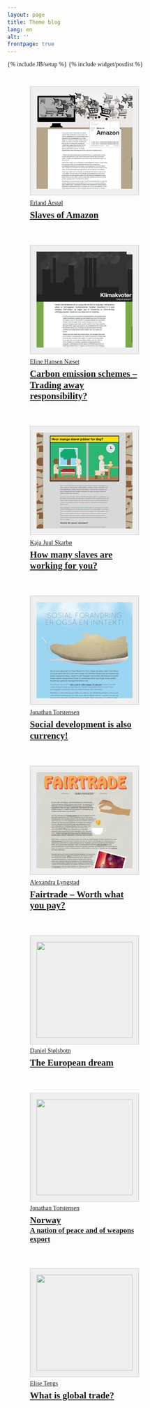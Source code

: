 ```yaml
---
layout: page
title: Theme blog
lang: en
alt: ''
frontpage: true
---
```

{% include JB/setup %}
{% include widget/postlist %}

<nav>
  <ul>
    <li>
      <a href="2013/slaver-av-amazon/">
        <article>
          <img height="220" width="220" src="assets/thumbs/amazon.jpg" alt="">
          <p>Erland Årstøl</p>
          <h1>Slaves of Amazon</h1>
        </article>
      </a>
    </li>
    <li>
      <a href="2013/carbon-emission-schemes/">
        <article>
          <img height="220" width="220" src="assets/thumbs/klimakvoter.jpg" alt="">
          <p>Eline Hansen Næset</p>
          <h1>Carbon emission schemes – Trading away responsibility?</h1>
        </article>
      </a>
    </li>
    <li>
      <a href="2012/how-many-slaves-are-working-for-you/">
        <article>
          <img height="220" width="220" src="assets/thumbs/slaves.jpg" alt="">
          <p>Kaja Juul Skarbø</p>
          <h1>How many slaves are working for you?</h1>
        </article>
      </a>
    </li>
    <li>
      <a href="2012/social-development-is-also-currency/">
        <article>
          <img height="220" width="220" src="assets/thumbs/social.jpg" alt="">
          <p>Jonathan Torstensen</p>
          <h1>Social development is also currency!</h1>
        </article>
      </a>
    </li>
    <li>
      <a href="2012/fairtrade-worth-what-you-pay/">
        <article>
          <img height="220" width="220" src="assets/thumbs/Fairtrade.png" alt="">
          <p>Alexandra Lyngstad</p>
          <h1>Fairtrade – Worth what you pay?</h1>
        </article>
      </a>
    </li>
    <li>
      <a href="2012/the-european-dream/">
        <article>
          <img height="220" width="220" src="http://i.imgur.com/yUHFy.png" alt="">
          <p>Daniel Stølsbotn</p>
          <h1>The European dream</h1>
        </article>
      </a>
    </li>
    <li>
      <a href="2012/norway-a-nation-of-peace-and-of-weapons-export/">
        <article>
          <img height="220" width="220" src="http://i.imgur.com/FBxQo.png" alt="">
          <p>Jonathan Torstensen</p>
          <h1>Norway</h1>
          <h2>A nation of peace and of weapons export</h2>
        </article>
      </a>
    </li>
    <li>
      <a href="2012/what-is-global-trade/">
        <article>
          <img src="http://i.imgur.com/AyDvv.png" height="220" width="220" alt="">
          <p>Elise Tengs</p>
          <h1>What is global trade?</h1>
        </article>
      </a>
    </li>
  </ul>
</nav>





<!-- I am lazy -->
<style type="text/css">
  h1, h2, p {
    font-family: 'Oxygen';
  }
  .page-header h1 {
    font-size: 3em;
  }
  nav {
    text-align: justify;
  }
  nav a:hover {
    text-decoration: none;
  }
  nav a img {
    border: 1px solid #ccc;
    padding: 1em;
    background: #efefef;
    -ms-transition: box-shadow .3s;
    -moz-transition: box-shadow .3s;
    -webkit-transition: box-shadow .3s;
    -o-transition: box-shadow .3s;
    transition: box-shadow .3s;
  }

  nav article {
    width: 250px;
    text-align: left;

  }

  nav article p {
    margin: .5em 0;
  }

  nav article h1 {
    font-size: 1.5em;
    margin: 0;
    line-height: 1.2em;
  }
  nav article h2 {
    font-size: 1.2em;
    margin: 0;
    line-height: 1.2em;
  }

  nav ul {
    margin: 0;
  }

  nav li {
    display: inline-block;
    vertical-align: top;
    margin: 2em;
  }

  article:hover img {
    box-shadow: 0 0 15px #1cd2dc;
  }

</style>